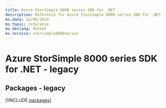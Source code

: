 ```yaml
---
title: Azure StorSimple 8000 series SDK for .NET
description: Reference for Azure StorSimple 8000 series SDK for .NET
ms.date: 12/06/2024
ms.topic: reference
ms.devlang: dotnet
ms.service: storsimple8000series
---
```

# Azure StorSimple 8000 series SDK for .NET - legacy
## Packages - legacy
[!INCLUDE [packages](storsimple-8000-series-index.md)]